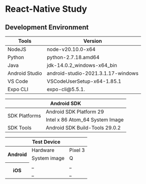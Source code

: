 # React-Native Study

## Development Environment

<table>
	<thead>
	<tr>
	<th>Tools</th>
	<th>Version</th>
	</tr>
	</thead>
	<tbody>
	<tr>
	<td>NodeJS</td>
	<td>node-v20.10.0-x64</td>
	</tr>
	<tr>
	<td>Python</td>
	<td>python-2.7.18.amd64</td>
	</tr>
	<tr>
	<td>Java</td>
	<td>jdk-14.0.2_windows-x64_bin</td>
	</tr>
	<tr>
	<td>Android Studio</td>
	<td>android-studio-2021.3.1.17-windows</td>
	</tr>
    <tr>
	<td>VS Code</td>
	<td>VSCodeUserSetup-x64-1.85.1</td>
	</tr>
    <tr>
	<td>Expo CLI</td>
	<td>expo-cli@5.5.1.</td>
	</tr>
	</tbody>
</table>

<table>
<thead>
<tr><th colspan="2">Android SDK</th></tr>
</thead>
<tbody>
<tr>
<td rowspan="2">SDK Platforms</td>
<td>Android SDK Platform 29</td>
</tr>
<tr>
<td>Intel x 86 Atom_64 System Image</td>
</tr>
<tr>
<td>SDK Tools</td>
<td>Android SDK Build-Tools 29.0.2</td>
</tr>
</tbody>
</table>

<table>
    <thead>
        <tr>
            <th colspan="3">Test Device</th>
        </tr>
    </thead>
    <tbody>
        <tr>
            <th rowspan="2">Android</th>
            <td>
                Hardware
            </td>
            <td>
                Pixel 3
            </td>
        </tr>
        <tr>
            <td>System image</td>
            <td>Q</td>
        </tr>
        <tr>
            <th rowspan="2">iOS</th>
            <td>
                _
            </td>
            <td>
                _
            </td>
        </tr>
        <tr>
            <td>_</td>
            <td>_</td>
        </tr>
    </tbody>
</table>
